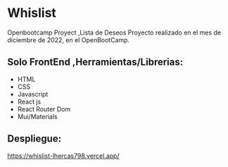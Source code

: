 # Whislist
Openbootcamp Proyect ,Lista de Deseos
Proyecto  realizado en el mes de diciembre de 2022, en el OpenBootCamp.
## Solo FrontEnd ,Herramientas/Librerias: 
- HTML
- CSS
- Javascript
- React js
- React Router Dom
- Mui/Materials

## Despliegue:
https://whislist-lhercas798.vercel.app/
